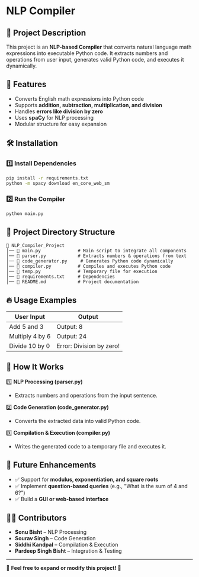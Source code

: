 # NLP Compiler

## 📌 Project Description
This project is an **NLP-based Compiler** that converts natural language math expressions into executable Python code. It extracts numbers and operations from user input, generates valid Python code, and executes it dynamically.

## 🚀 Features
- Converts English math expressions into Python code
- Supports **addition, subtraction, multiplication, and division**
- Handles **errors like division by zero**
- Uses **spaCy** for NLP processing
- Modular structure for easy expansion

## 🛠 Installation
### 1️⃣ Install Dependencies
```bash
pip install -r requirements.txt
python -m spacy download en_core_web_sm
```

### 2️⃣ Run the Compiler
```bash
python main.py
```

## 📂 Project Directory Structure
```
📂 NLP_Compiler_Project
│── 📄 main.py              # Main script to integrate all components
│── 📄 parser.py            # Extracts numbers & operations from text
│── 📄 code_generator.py     # Generates Python code dynamically
│── 📄 compiler.py          # Compiles and executes Python code
│── 📄 temp.py              # Temporary file for execution
│── 📄 requirements.txt     # Dependencies
│── 📄 README.md            # Project documentation
```

## 🔥 Usage Examples
| User Input | Output |
|------------|--------|
| Add 5 and 3 | Output: 8 |
| Multiply 4 by 6 | Output: 24 |
| Divide 10 by 0 | Error: Division by zero! |

## 📜 How It Works
1️⃣ **NLP Processing (parser.py)**
   - Extracts numbers and operations from the input sentence.

2️⃣ **Code Generation (code_generator.py)**
   - Converts the extracted data into valid Python code.

3️⃣ **Compilation & Execution (compiler.py)**
   - Writes the generated code to a temporary file and executes it.

## 🎯 Future Enhancements
- ✅ Support for **modulus, exponentiation, and square roots**
- ✅ Implement **question-based queries** (e.g., "What is the sum of 4 and 6?")
- ✅ Build a **GUI or web-based interface**

## 👨‍💻 Contributors
- **Sonu Bisht** – NLP Processing
- **Sourav Singh** – Code Generation
- **Siddhi Kandpal** – Compilation & Execution
- **Pardeep Singh Bisht** – Integration & Testing

---
📢 **Feel free to expand or modify this project!** 🚀

